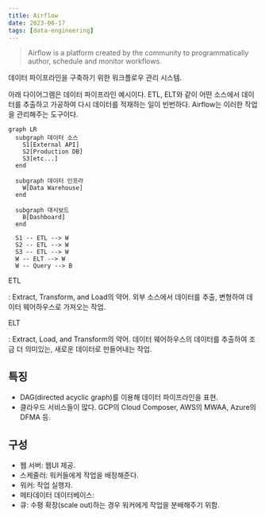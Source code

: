 ```yaml
---
title: Airflow
date: 2023-06-17
tags: [data-engineering]
---
```


> Airflow is a platform created by the community to programmatically author,
> schedule and monitor workflows.

데이터 파이프라인을 구축하기 위한 워크플로우 관리 시스템.

아래 다이어그램은 데이터 파이프라인 예시이다. ETL, ELT와 같이 어떤 소스에서
데이터를 추출하고 가공하여 다시 데이터를 적재하는 일이 빈번하다. Airflow는
이러한 작업을 관리해주는 도구이다.

```mermaid
graph LR
  subgraph 데이터 소스
    S1[External API]
    S2[Production DB]
    S3[etc...]
  end

  subgraph 데이터 인프라
    W[Data Warehouse]
  end

  subgraph 대시보드
    B[Dashboard]
  end

  S1 -- ETL --> W
  S2 -- ETL --> W
  S3 -- ETL --> W
  W -- ELT --> W
  W -- Query --> B
```

ETL

:   Extract, Transform, and Load의 약어. 외부 소스에서 데이터를 추출, 변형하여
    데이터 웨어하우스로 가져오는 작업.

ELT

:   Extract, Load, and Transform의 약어. 데이터 웨어하우스의 데이터를 추출하여
    조금 더 의미있는, 새로운 데이터로 만들어내는 작업.

## 특징

- DAG(directed acyclic graph)를 이용해 데이터 파이프라인을 표현.
- 클라우드 서비스들이 많다. GCP의 Cloud Composer, AWS의 MWAA, Azure의 DFMA 등.

## 구성

- 웹 서버: 웹UI 제공.
- 스케줄러: 워커들에게 작업을 배정해준다.
- 워커: 작업 실행자.
- 메타데이터 데이터베이스:
- 큐: 수평 확장(scale out)하는 경우 워커에게 작업을 분배해주기 위함.
